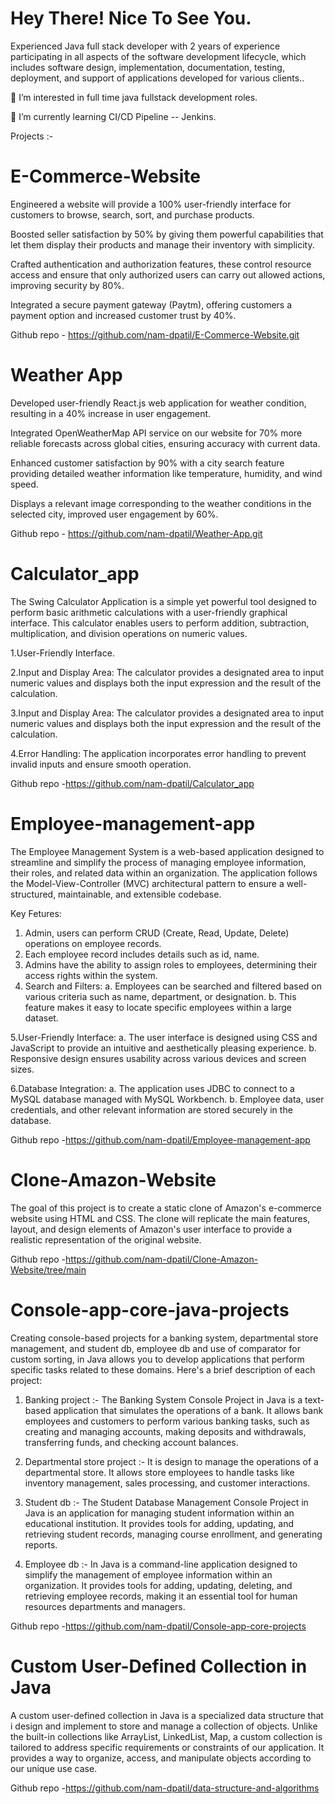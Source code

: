 # Hey There! Nice To See You.

Experienced Java full stack developer with 2 years of experience participating in all aspects of the software development lifecycle, which includes software design, implementation, documentation, testing, deployment, and support of applications developed for various clients..

👀 I’m interested in full time java fullstack development roles.

🌱 I’m currently learning CI/CD Pipeline -- Jenkins.

Projects :-

# E-Commerce-Website

Engineered a website will provide a 100% user-friendly interface for customers to browse, search, sort, and purchase products. 

Boosted seller satisfaction by 50% by giving them powerful capabilities that let them display their products and manage their inventory with simplicity. 

Crafted authentication and authorization features, these control resource access and ensure that only authorized users can carry out allowed actions, improving security by 80%. 

Integrated a secure payment gateway (Paytm), offering customers a payment option and increased customer trust by 40%. 

Github repo - https://github.com/nam-dpatil/E-Commerce-Website.git

# Weather App
Developed user-friendly React.js web application for weather condition, resulting in a 40% increase in user engagement.

Integrated OpenWeatherMap API service on our website for 70% more reliable forecasts across global cities, ensuring accuracy with current data. 

Enhanced customer satisfaction by 90% with a city search feature providing detailed weather information like temperature, humidity, and wind speed. 

Displays a relevant image corresponding to the weather conditions in the selected city, improved user engagement by 60%. 

Github repo - https://github.com/nam-dpatil/Weather-App.git

# Calculator_app

The Swing Calculator Application is a simple yet powerful tool designed to perform basic arithmetic calculations with a user-friendly graphical interface. This calculator enables users to perform addition, subtraction, multiplication, and division operations on numeric values. 

1.User-Friendly Interface.

2.Input and Display Area: The calculator provides a designated area to input numeric values and displays both the input expression and the result of the calculation.

3.Input and Display Area: The calculator provides a designated area to input numeric values and displays both the input expression and the result of the calculation.

4.Error Handling: The application incorporates error handling to prevent invalid inputs and ensure smooth operation.

Github repo -https://github.com/nam-dpatil/Calculator_app 


# Employee-management-app
The Employee Management System is a web-based application designed to streamline and simplify the process of managing employee information, their roles, and related data within an organization. The application follows the Model-View-Controller (MVC) architectural pattern to ensure a well-structured, maintainable, and extensible codebase.

Key Fetures:
1. Admin, users can perform CRUD (Create, Read, Update, Delete) operations on employee records.
2. Each employee record includes details such as id, name.
3. Admins have the ability to assign roles to employees, determining their access rights within the system.
4. Search and Filters:
  a. Employees can be searched and filtered based on various criteria such as name, department, or designation.
  b. This feature makes it easy to locate specific employees within a large dataset.

5.User-Friendly Interface:
  a. The user interface is designed using CSS and JavaScript to provide an intuitive and aesthetically pleasing experience.
  b. Responsive design ensures usability across various devices and screen sizes.

6.Database Integration:
  a. The application uses JDBC to connect to a MySQL database managed with MySQL Workbench.
  b. Employee data, user credentials, and other relevant information are stored securely in the database.

Github repo -https://github.com/nam-dpatil/Employee-management-app 


# Clone-Amazon-Website
The goal of this project is to create a static clone of Amazon's e-commerce website using HTML and CSS. The clone will replicate the main features, layout, and design elements of Amazon's user interface to provide a realistic representation of the original website.

Github repo -https://github.com/nam-dpatil/Clone-Amazon-Website/tree/main


# Console-app-core-java-projects
Creating console-based projects for a banking system, departmental store management, and student db, employee db and use of comparator for custom sorting, in Java allows you to develop applications that perform specific tasks related to these domains. Here's a brief description of each project:

1. Banking project :- The Banking System Console Project in Java is a text-based application that simulates the operations of a bank. It allows bank employees and customers to perform various banking tasks, such as creating and managing accounts, making deposits and withdrawals, transferring funds, and checking account balances.

2. Departmental store project :- It is design to manage the operations of a departmental store. It allows store employees to handle tasks like inventory management, sales processing, and customer interactions.

3. Student db :- The Student Database Management Console Project in Java is an application for managing student information within an educational institution. It provides tools for adding, updating, and retrieving student records, managing course enrollment, and generating reports.

4. Employee db :- In Java is a command-line application designed to simplify the management of employee information within an organization. It provides tools for adding, updating, deleting, and retrieving employee records, making it an essential tool for human resources departments and managers.

Github repo -https://github.com/nam-dpatil/Console-app-core-projects


# Custom User-Defined Collection in Java
A custom user-defined collection in Java is a specialized data structure that i design and implement to store and manage a collection of objects. Unlike the built-in collections like ArrayList, LinkedList, Map, a custom collection is tailored to address specific requirements or constraints of our application. It provides a way to organize, access, and manipulate objects according to our unique use case.

Github repo -https://github.com/nam-dpatil/data-structure-and-algorithms
